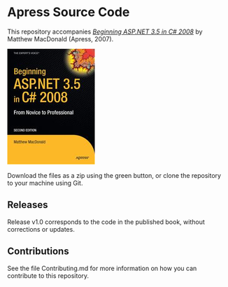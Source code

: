 # Apress Source Code

This repository accompanies [*Beginning ASP.NET 3.5 in C# 2008*](http://www.apress.com/9781590598917) by Matthew MacDonald (Apress, 2007).

![Cover image](9781590598917.jpg)

Download the files as a zip using the green button, or clone the repository to your machine using Git.

## Releases

Release v1.0 corresponds to the code in the published book, without corrections or updates.

## Contributions

See the file Contributing.md for more information on how you can contribute to this repository.
